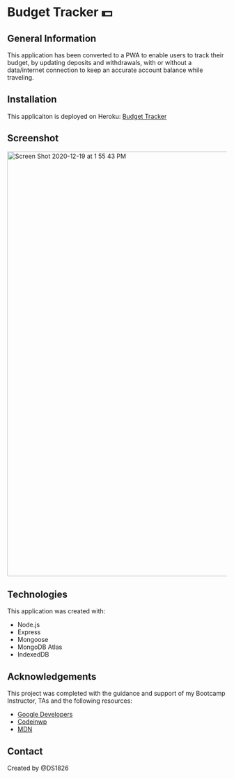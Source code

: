 # Budget Tracker :dollar:

## General Information
This application has been converted to a PWA to enable users to track their budget, by updating deposits and withdrawals, with or without a data/internet connection to keep an accurate account balance while traveling.

## Installation
This applicaiton is deployed on Heroku: [Budget Tracker](https://calm-sea-50773.herokuapp.com/)

## Screenshot
<img width="972" alt="Screen Shot 2020-12-19 at 1 55 43 PM" src="https://user-images.githubusercontent.com/67653440/102697195-0cf9d700-4202-11eb-9c57-4257f7a07dc1.png">


## Technologies
This application was created with:
* Node.js
* Express
* Mongoose
* MongoDB Atlas
* IndexedDB

## Acknowledgements
This project was completed with the guidance and support of my Bootcamp Instructor, TAs and the following resources:

* [Google Developers](https://developers.google.com/web/fundamentals/primers/service-workers)
* [Codeinwp](https://www.codeinwp.com/blog/progressive-web-apps-beginners-guide-pwa/)
* [MDN](https://developer.mozilla.org/en-US/docs/Web/API/IndexedDB_API/Using_IndexedDB)

## Contact
Created by @DS1826